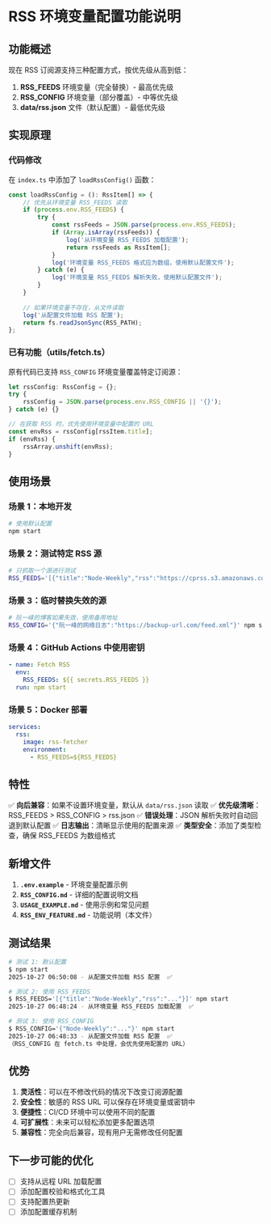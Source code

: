 # RSS 环境变量配置功能说明

## 功能概述

现在 RSS 订阅源支持三种配置方式，按优先级从高到低：

1. **RSS_FEEDS** 环境变量（完全替换）- 最高优先级
2. **RSS_CONFIG** 环境变量（部分覆盖）- 中等优先级  
3. **data/rss.json** 文件（默认配置）- 最低优先级

## 实现原理

### 代码修改

在 `index.ts` 中添加了 `loadRssConfig()` 函数：

```typescript
const loadRssConfig = (): RssItem[] => {
    // 优先从环境变量 RSS_FEEDS 读取
    if (process.env.RSS_FEEDS) {
        try {
            const rssFeeds = JSON.parse(process.env.RSS_FEEDS);
            if (Array.isArray(rssFeeds)) {
                log('从环境变量 RSS_FEEDS 加载配置');
                return rssFeeds as RssItem[];
            }
            log('环境变量 RSS_FEEDS 格式应为数组，使用默认配置文件');
        } catch (e) {
            log('环境变量 RSS_FEEDS 解析失败，使用默认配置文件');
        }
    }
    
    // 如果环境变量不存在，从文件读取
    log('从配置文件加载 RSS 配置');
    return fs.readJsonSync(RSS_PATH);
};
```

### 已有功能（utils/fetch.ts）

原有代码已支持 `RSS_CONFIG` 环境变量覆盖特定订阅源：

```typescript
let rssConfig: RssConfig = {};
try {
    rssConfig = JSON.parse(process.env.RSS_CONFIG || '{}');
} catch (e) {}

// 在获取 RSS 时，优先使用环境变量中配置的 URL
const envRss = rssConfig[rssItem.title];
if (envRss) {
    rssArray.unshift(envRss);
}
```

## 使用场景

### 场景 1：本地开发
```bash
# 使用默认配置
npm start
```

### 场景 2：测试特定 RSS 源
```bash
# 只抓取一个源进行测试
RSS_FEEDS='[{"title":"Node-Weekly","rss":"https://cprss.s3.amazonaws.com/nodeweekly.com.xml"}]' npm start
```

### 场景 3：临时替换失效的源
```bash
# 阮一峰的博客如果失效，使用备用地址
RSS_CONFIG='{"阮一峰的网络日志":"https://backup-url.com/feed.xml"}' npm start
```

### 场景 4：GitHub Actions 中使用密钥
```yaml
- name: Fetch RSS
  env:
    RSS_FEEDS: ${{ secrets.RSS_FEEDS }}
  run: npm start
```

### 场景 5：Docker 部署
```yaml
services:
  rss:
    image: rss-fetcher
    environment:
      - RSS_FEEDS=${RSS_FEEDS}
```

## 特性

✅ **向后兼容**：如果不设置环境变量，默认从 `data/rss.json` 读取
✅ **优先级清晰**：RSS_FEEDS > RSS_CONFIG > rss.json
✅ **错误处理**：JSON 解析失败时自动回退到默认配置
✅ **日志输出**：清晰显示使用的配置来源
✅ **类型安全**：添加了类型检查，确保 RSS_FEEDS 为数组格式

## 新增文件

1. **`.env.example`** - 环境变量配置示例
2. **`RSS_CONFIG.md`** - 详细的配置说明文档
3. **`USAGE_EXAMPLE.md`** - 使用示例和常见问题
4. **`RSS_ENV_FEATURE.md`** - 功能说明（本文件）

## 测试结果

```bash
# 测试 1: 默认配置
$ npm start
2025-10-27 06:50:08 - 从配置文件加载 RSS 配置  ✅

# 测试 2: 使用 RSS_FEEDS
$ RSS_FEEDS='[{"title":"Node-Weekly","rss":"..."}]' npm start
2025-10-27 06:48:24 - 从环境变量 RSS_FEEDS 加载配置  ✅

# 测试 3: 使用 RSS_CONFIG  
$ RSS_CONFIG='{"Node-Weekly":"..."}' npm start
2025-10-27 06:48:33 - 从配置文件加载 RSS 配置  ✅
（RSS_CONFIG 在 fetch.ts 中处理，会优先使用配置的 URL）
```

## 优势

1. **灵活性**：可以在不修改代码的情况下改变订阅源配置
2. **安全性**：敏感的 RSS URL 可以保存在环境变量或密钥中
3. **便捷性**：CI/CD 环境中可以使用不同的配置
4. **可扩展性**：未来可以轻松添加更多配置选项
5. **兼容性**：完全向后兼容，现有用户无需修改任何配置

## 下一步可能的优化

- [ ] 支持从远程 URL 加载配置
- [ ] 添加配置校验和格式化工具
- [ ] 支持配置热更新
- [ ] 添加配置缓存机制

